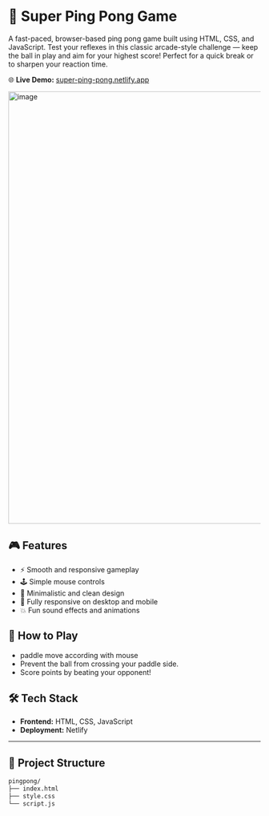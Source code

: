  # 🏓 Super Ping Pong Game

A fast-paced, browser-based ping pong game built using HTML, CSS, and JavaScript. Test your reflexes in this classic arcade-style challenge — keep the ball in play and aim for your highest score! Perfect for a quick break or to sharpen your reaction time.

🌐 **Live Demo:** [super-ping-pong.netlify.app](https://super-ping-pong.netlify.app/)  

<img width="1917" height="863" alt="image" src="https://github.com/user-attachments/assets/f66a238c-a999-4919-bbb6-356f582d1b69" />



## 🎮 Features

- ⚡ Smooth and responsive gameplay
- 🕹️ Simple mouse controls
- 🎨 Minimalistic and clean design
- 📱 Fully responsive on desktop and mobile
- 💥 Fun sound effects and animations



## 🚀 How to Play

- paddle move according with mouse
- Prevent the ball from crossing your paddle side.
- Score points by beating your opponent!



## 🛠️ Tech Stack

- **Frontend:** HTML, CSS, JavaScript
- **Deployment:** Netlify

---

## 🧩 Project Structure

```bash
pingpong/
├── index.html
├── style.css
└── script.js
